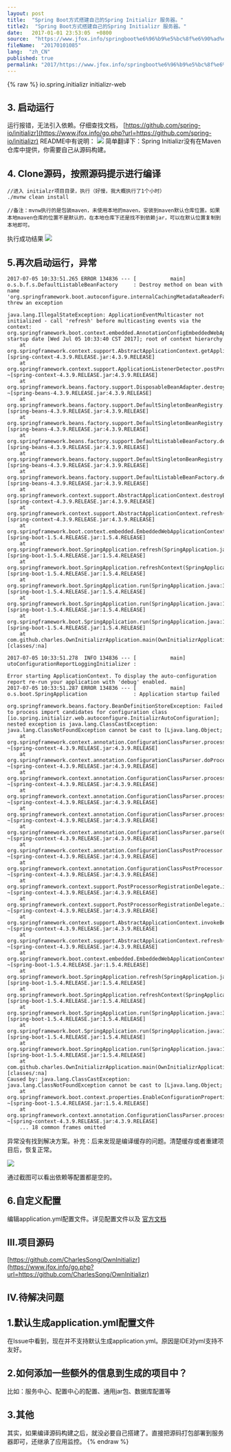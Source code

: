 ```yaml
---
layout: post
title:  "Spring Boot方式搭建自己的Spring Initializr 服务器。"
title2:  "Spring Boot方式搭建自己的Spring Initializr 服务器。"
date:   2017-01-01 23:53:05  +0800
source:  "https://www.jfox.info/springboot%e6%96%b9%e5%bc%8f%e6%90%ad%e5%bb%ba%e8%87%aa%e5%b7%b1%e7%9a%84springinitializr%e6%9c%8d%e5%8a%a1%e5%99%a8.html"
fileName:  "20170101085"
lang:  "zh_CN"
published: true
permalink: "2017/https://www.jfox.info/springboot%e6%96%b9%e5%bc%8f%e6%90%ad%e5%bb%ba%e8%87%aa%e5%b7%b1%e7%9a%84springinitializr%e6%9c%8d%e5%8a%a1%e5%99%a8.html"
---
```

{% raw %}
<dependency>
    	<groupId>io.spring.initializr</groupId>
    	<artifactId>initializr-web</artifactId>
    </dependency>
    

## 3. 启动运行 

 运行报错，无法引入依赖。仔细查找文档， [https://github.com/spring-io/initializr](https://www.jfox.info/go.php?url=https://github.com/spring-io/initializr) README中有说明： 
![](/wp-content/uploads/2017/07/1499349537.png)
简单翻译下：Spring Initializr没有在Maven仓库中提供，你需要自己从源码构建。

## 4. Clone源码，按照源码提示进行编译 

    //进入 initialzr项目目录，执行（好慢，我大概执行了1个小时）
    ./mvnw clean install
    
    //备注：mvnw执行的是包装maven，未使用本地的maven，安装到maven默认仓库位置。如果本地maven仓库的位置不是默认的，在本地仓库下还是找不到依赖jar，可以在默认位置复制到本地即可。
    

执行成功结果
![](/wp-content/uploads/2017/07/1499349540.png)
## 5.再次启动运行，异常 

    2017-07-05 10:33:51.265 ERROR 134836 --- [           main] o.s.b.f.s.DefaultListableBeanFactory     : Destroy method on bean with name 'org.springframework.boot.autoconfigure.internalCachingMetadataReaderFactory' threw an exception
    
    java.lang.IllegalStateException: ApplicationEventMulticaster not initialized - call 'refresh' before multicasting events via the context: org.springframework.boot.context.embedded.AnnotationConfigEmbeddedWebApplicationContext@533bda92: startup date [Wed Jul 05 10:33:40 CST 2017]; root of context hierarchy
    	at org.springframework.context.support.AbstractApplicationContext.getApplicationEventMulticaster(AbstractApplicationContext.java:414) [spring-context-4.3.9.RELEASE.jar:4.3.9.RELEASE]
    	at org.springframework.context.support.ApplicationListenerDetector.postProcessBeforeDestruction(ApplicationListenerDetector.java:97) ~[spring-context-4.3.9.RELEASE.jar:4.3.9.RELEASE]
    	at org.springframework.beans.factory.support.DisposableBeanAdapter.destroy(DisposableBeanAdapter.java:253) ~[spring-beans-4.3.9.RELEASE.jar:4.3.9.RELEASE]
    	at org.springframework.beans.factory.support.DefaultSingletonBeanRegistry.destroyBean(DefaultSingletonBeanRegistry.java:578) [spring-beans-4.3.9.RELEASE.jar:4.3.9.RELEASE]
    	at org.springframework.beans.factory.support.DefaultSingletonBeanRegistry.destroySingleton(DefaultSingletonBeanRegistry.java:554) [spring-beans-4.3.9.RELEASE.jar:4.3.9.RELEASE]
    	at org.springframework.beans.factory.support.DefaultListableBeanFactory.destroySingleton(DefaultListableBeanFactory.java:961) [spring-beans-4.3.9.RELEASE.jar:4.3.9.RELEASE]
    	at org.springframework.beans.factory.support.DefaultSingletonBeanRegistry.destroySingletons(DefaultSingletonBeanRegistry.java:523) [spring-beans-4.3.9.RELEASE.jar:4.3.9.RELEASE]
    	at org.springframework.beans.factory.support.DefaultListableBeanFactory.destroySingletons(DefaultListableBeanFactory.java:968) [spring-beans-4.3.9.RELEASE.jar:4.3.9.RELEASE]
    	at org.springframework.context.support.AbstractApplicationContext.destroyBeans(AbstractApplicationContext.java:1030) [spring-context-4.3.9.RELEASE.jar:4.3.9.RELEASE]
    	at org.springframework.context.support.AbstractApplicationContext.refresh(AbstractApplicationContext.java:556) [spring-context-4.3.9.RELEASE.jar:4.3.9.RELEASE]
    	at org.springframework.boot.context.embedded.EmbeddedWebApplicationContext.refresh(EmbeddedWebApplicationContext.java:122) [spring-boot-1.5.4.RELEASE.jar:1.5.4.RELEASE]
    	at org.springframework.boot.SpringApplication.refresh(SpringApplication.java:693) [spring-boot-1.5.4.RELEASE.jar:1.5.4.RELEASE]
    	at org.springframework.boot.SpringApplication.refreshContext(SpringApplication.java:360) [spring-boot-1.5.4.RELEASE.jar:1.5.4.RELEASE]
    	at org.springframework.boot.SpringApplication.run(SpringApplication.java:303) [spring-boot-1.5.4.RELEASE.jar:1.5.4.RELEASE]
    	at org.springframework.boot.SpringApplication.run(SpringApplication.java:1118) [spring-boot-1.5.4.RELEASE.jar:1.5.4.RELEASE]
    	at org.springframework.boot.SpringApplication.run(SpringApplication.java:1107) [spring-boot-1.5.4.RELEASE.jar:1.5.4.RELEASE]
    	at com.github.charles.OwnInitializrApplication.main(OwnInitializrApplication.java:10) [classes/:na]
    
    2017-07-05 10:33:51.278  INFO 134836 --- [           main] utoConfigurationReportLoggingInitializer :
    
    Error starting ApplicationContext. To display the auto-configuration report re-run your application with 'debug' enabled.
    2017-07-05 10:33:51.287 ERROR 134836 --- [           main] o.s.boot.SpringApplication               : Application startup failed
    
    org.springframework.beans.factory.BeanDefinitionStoreException: Failed to process import candidates for configuration class [io.spring.initializr.web.autoconfigure.InitializrAutoConfiguration]; nested exception is java.lang.ClassCastException: java.lang.ClassNotFoundException cannot be cast to [Ljava.lang.Object;
    	at org.springframework.context.annotation.ConfigurationClassParser.processImports(ConfigurationClassParser.java:616) ~[spring-context-4.3.9.RELEASE.jar:4.3.9.RELEASE]
    	at org.springframework.context.annotation.ConfigurationClassParser.doProcessConfigurationClass(ConfigurationClassParser.java:299) ~[spring-context-4.3.9.RELEASE.jar:4.3.9.RELEASE]
    	at org.springframework.context.annotation.ConfigurationClassParser.processConfigurationClass(ConfigurationClassParser.java:245) ~[spring-context-4.3.9.RELEASE.jar:4.3.9.RELEASE]
    	at org.springframework.context.annotation.ConfigurationClassParser.processImports(ConfigurationClassParser.java:606) ~[spring-context-4.3.9.RELEASE.jar:4.3.9.RELEASE]
    	at org.springframework.context.annotation.ConfigurationClassParser.processDeferredImportSelectors(ConfigurationClassParser.java:548) ~[spring-context-4.3.9.RELEASE.jar:4.3.9.RELEASE]
    	at org.springframework.context.annotation.ConfigurationClassParser.parse(ConfigurationClassParser.java:185) ~[spring-context-4.3.9.RELEASE.jar:4.3.9.RELEASE]
    	at org.springframework.context.annotation.ConfigurationClassPostProcessor.processConfigBeanDefinitions(ConfigurationClassPostProcessor.java:308) ~[spring-context-4.3.9.RELEASE.jar:4.3.9.RELEASE]
    	at org.springframework.context.annotation.ConfigurationClassPostProcessor.postProcessBeanDefinitionRegistry(ConfigurationClassPostProcessor.java:228) ~[spring-context-4.3.9.RELEASE.jar:4.3.9.RELEASE]
    	at org.springframework.context.support.PostProcessorRegistrationDelegate.invokeBeanDefinitionRegistryPostProcessors(PostProcessorRegistrationDelegate.java:270) ~[spring-context-4.3.9.RELEASE.jar:4.3.9.RELEASE]
    	at org.springframework.context.support.PostProcessorRegistrationDelegate.invokeBeanFactoryPostProcessors(PostProcessorRegistrationDelegate.java:93) ~[spring-context-4.3.9.RELEASE.jar:4.3.9.RELEASE]
    	at org.springframework.context.support.AbstractApplicationContext.invokeBeanFactoryPostProcessors(AbstractApplicationContext.java:687) ~[spring-context-4.3.9.RELEASE.jar:4.3.9.RELEASE]
    	at org.springframework.context.support.AbstractApplicationContext.refresh(AbstractApplicationContext.java:525) ~[spring-context-4.3.9.RELEASE.jar:4.3.9.RELEASE]
    	at org.springframework.boot.context.embedded.EmbeddedWebApplicationContext.refresh(EmbeddedWebApplicationContext.java:122) ~[spring-boot-1.5.4.RELEASE.jar:1.5.4.RELEASE]
    	at org.springframework.boot.SpringApplication.refresh(SpringApplication.java:693) [spring-boot-1.5.4.RELEASE.jar:1.5.4.RELEASE]
    	at org.springframework.boot.SpringApplication.refreshContext(SpringApplication.java:360) [spring-boot-1.5.4.RELEASE.jar:1.5.4.RELEASE]
    	at org.springframework.boot.SpringApplication.run(SpringApplication.java:303) [spring-boot-1.5.4.RELEASE.jar:1.5.4.RELEASE]
    	at org.springframework.boot.SpringApplication.run(SpringApplication.java:1118) [spring-boot-1.5.4.RELEASE.jar:1.5.4.RELEASE]
    	at org.springframework.boot.SpringApplication.run(SpringApplication.java:1107) [spring-boot-1.5.4.RELEASE.jar:1.5.4.RELEASE]
    	at com.github.charles.OwnInitializrApplication.main(OwnInitializrApplication.java:10) [classes/:na]
    Caused by: java.lang.ClassCastException: java.lang.ClassNotFoundException cannot be cast to [Ljava.lang.Object;
    	at org.springframework.boot.context.properties.EnableConfigurationPropertiesImportSelector.selectImports(EnableConfigurationPropertiesImportSelector.java:54) ~[spring-boot-1.5.4.RELEASE.jar:1.5.4.RELEASE]
    	at org.springframework.context.annotation.ConfigurationClassParser.processImports(ConfigurationClassParser.java:586) ~[spring-context-4.3.9.RELEASE.jar:4.3.9.RELEASE]
    	... 18 common frames omitted
    

异常没有找到解决方案。补充：后来发现是编译缓存的问题。清楚缓存或者重建项目后，恢复正常。

![](/wp-content/uploads/2017/07/1499349541.png)

通过截图可以看出依赖等配置都是空的。

## 6.自定义配置 

 编辑application.yml配置文件。详见配置文件以及 [官方文档](https://www.jfox.info/go.php?url=http://docs.spring.io/initializr/docs/current-SNAPSHOT/reference/htmlsingle/)

## Ⅲ.项目源码 

[https://github.com/CharlesSong/OwnInitializr](https://www.jfox.info/go.php?url=https://github.com/CharlesSong/OwnInitializr)

## Ⅳ.待解决问题 

## 1.默认生成application.yml配置文件 

在Issue中看到，现在并不支持默认生成application.yml。原因是IDE对yml支持不友好。

## 2.如何添加一些额外的信息到生成的项目中？ 

比如：服务中心、配置中心的配置、通用jar包、数据库配置等

## 3.其他 

其实，如果编译源码构建之后，就没必要自己搭建了。直接把源码打包部署到服务器即可，还继承了应用监控。
{% endraw %}
